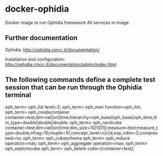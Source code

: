 # docker-ophidia
Docker image to run Ophidia framework
All services in image

## Further documentation

Ophidia: http://ophidia.cmcc.it/documentation/

Installation and configuration: http://ophidia.cmcc.it/documentation/admin/index.html

## The following commands define a complete test session that can be run through the Ophidia terminal

oph_term> oph_list level=2;
oph_term> oph_man function=oph_list;
oph_term> oph_createcontainer container=test;dim=lat|lon|time;hierarchy=oph_base|oph_base|oph_time;dim_type=double|double|double;
oph_term> oph_randcube container=test;dim=lat|lon|time;dim_size=10|10|10;measure=test;measure_type=double;nfrag=10;ntuple=10;concept_level=c|c|d;exp_ndim=2;compressed=no; 
oph_term> oph_cubeschema
oph_term> oph_reduce operation=max;
oph_term> oph_aggregate operation=max;
oph_term> oph_explorecube
oph_term> oph_delete cube=[container=test];
